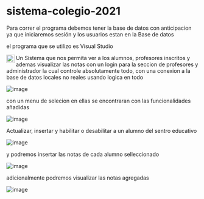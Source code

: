 # sistema-colegio-2021
Para correr el programa debemos tener la base de datos con anticipacion ya que iniciaremos sesión y los usuarios estan en la Base de datos

el programa que se utilizo es   Visual Studio 

<img align="left" alt="Jorge LinkedIN" width="22px" src="https://upload.wikimedia.org/wikipedia/commons/thumb/5/59/Visual_Studio_Icon_2019.svg/800px-Visual_Studio_Icon_2019.svg.png" />

Un Sistema que nos permita ver a los alumnos, profesores  inscritos y ademas visualizar las notas con un login para la seccion de profesores y administrador la cual controle absolutamente todo, con una conexion a la base de datos locales no reales usando logica en todo

![image](https://user-images.githubusercontent.com/84692577/213229311-8e299ada-4d9a-4dc3-88c1-fe8b7981c064.png)

con un menu de selecion en ellas se encontraran con las funcionalidades añadidas

![image](https://user-images.githubusercontent.com/84692577/213229842-815ad6b9-e56d-4645-8934-793d6358310c.png)

Actualizar, insertar y habilitar o desabilitar a un alumno del sentro educativo 

![image](https://user-images.githubusercontent.com/84692577/213230539-489781bf-bb52-471f-ba00-40142dc9e6fc.png)


y podremos insertar las notas de cada alumno selleccionado

![image](https://user-images.githubusercontent.com/84692577/213230963-c7d9bf20-3c46-4c8d-9bac-b0e25a2ada86.png)

adicionalmente podremos visualizar las notas agregadas 

![image](https://user-images.githubusercontent.com/84692577/213231688-883affaa-6e0a-4fff-902b-d78213acfce6.png)


